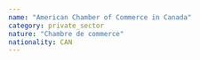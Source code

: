 ```yaml
---
name: "American Chamber of Commerce in Canada"
category: private_sector
nature: "Chambre de commerce"
nationality: CAN
---
```

    